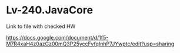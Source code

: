 # Lv-240.JavaCore

Link to file with checked HW

https://docs.google.com/document/d/1f5-M7R4xaH4z0azGz00mQ3P25yccFvfqInhP7JYwptc/edit?usp=sharing
